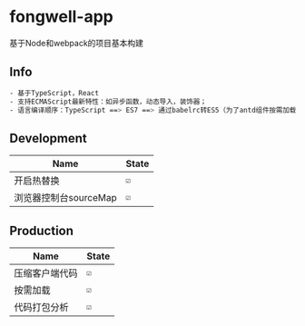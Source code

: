 # fongwell-app
基于Node和webpack的项目基本构建


## Info

```bash
- 基于TypeScript，React
- 支持ECMAScript最新特性：如异步函数，动态导入，装饰器；
- 语言编译顺序：TypeScript ==> ES7 ==> 通过babelrc转ES5（为了antd组件按需加载）
```

## Development

|Name|State|
|----|----|
|开启热替换|`☑️`|
|浏览器控制台sourceMap|`☑️`|


## Production

|Name|State|
|----|----|
|压缩客户端代码|`☑️`|
|按需加载|`☑️`|
|代码打包分析|`☑️`|

